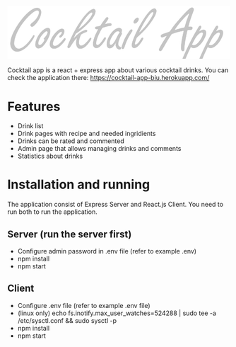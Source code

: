 ![logo](https://github.com/wskarbek/cocktail-app/blob/main/client/public/logo.png)

Cocktail app is a react + express app about various cocktail drinks. You can check the application there: https://cocktail-app-biu.herokuapp.com/

# Features
* Drink list
* Drink pages with recipe and needed ingridients 
* Drinks can be rated and commented
* Admin page that allows managing drinks and comments
* Statistics about drinks

# Installation and running
The application consist of Express Server and React.js Client. You need to run both to run the application.

## Server (run the server first)
* Configure admin password in .env file (refer to example .env)
* npm install
* npm start

## Client
* Configure .env file (refer to example .env file)
* (linux only) echo fs.inotify.max_user_watches=524288 | sudo tee -a /etc/sysctl.conf && sudo sysctl -p
* npm install
* npm start